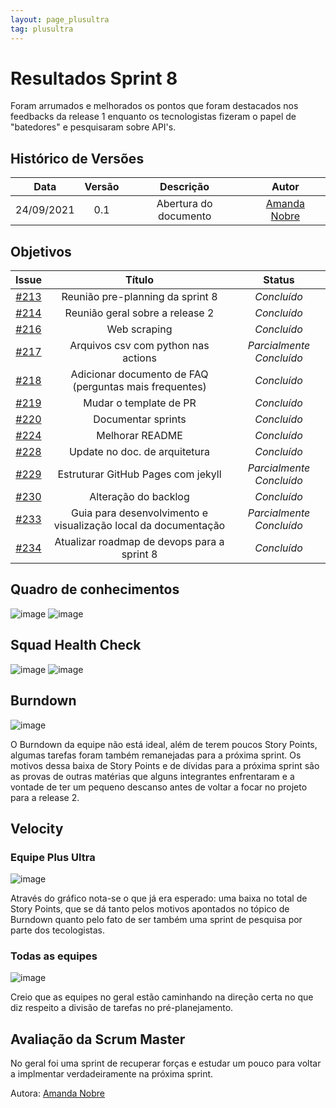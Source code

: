 ```yaml
---
layout: page_plusultra
tag: plusultra
---
```

# Resultados Sprint 8

Foram arrumados e melhorados os pontos que foram destacados nos feedbacks da release 1 enquanto os tecnologistas fizeram o papel de "batedores" e pesquisaram sobre API's.

## Histórico de Versões

| Data       | Versão | Descrição                      | Autor             |
| :--------: | :----: | :----------:                   | :---------------: |
| 24/09/2021 |  0.1   | Abertura do documento | [Amanda Nobre](https://github.com/AmandaNbr)|

## Objetivos

|  Issue  |                   Título                  |              Status             | 
|:-------:|:-----------------------------------------:|:-------------------------------:|
| [#213](https://github.com/fga-eps-mds/2021-1-Bot/issues/213) | Reunião pre-planning da sprint 8 | _Concluído_ |
| [#214](https://github.com/fga-eps-mds/2021-1-Bot/issues/214) | Reunião geral sobre a release 2 | _Concluído_ |
| [#216](https://github.com/fga-eps-mds/2021-1-Bot/issues/216) | Web scraping | _Concluído_ |
| [#217](https://github.com/fga-eps-mds/2021-1-Bot/issues/217) | Arquivos csv com python nas actions | _Parcialmente Concluído_ |
| [#218](https://github.com/fga-eps-mds/2021-1-Bot/issues/218) | Adicionar documento de FAQ (perguntas mais frequentes) | _Concluído_ |
| [#219](https://github.com/fga-eps-mds/2021-1-Bot/issues/219) | Mudar o template de PR | _Concluído_ |
| [#220](https://github.com/fga-eps-mds/2021-1-Bot/issues/220) | Documentar sprints | _Concluído_ |
| [#224](https://github.com/fga-eps-mds/2021-1-Bot/issues/224) | Melhorar README | _Concluído_ |
| [#228](https://github.com/fga-eps-mds/2021-1-Bot/issues/228) | Update no doc. de arquitetura | _Concluído_ |
| [#229](https://github.com/fga-eps-mds/2021-1-Bot/issues/229) | Estruturar GitHub Pages com jekyll | _Parcialmente Concluído_ |
| [#230](https://github.com/fga-eps-mds/2021-1-Bot/issues/230) | Alteração do backlog | _Concluído_ |
| [#233](https://github.com/fga-eps-mds/2021-1-Bot/issues/233) | Guia para desenvolvimento e visualização local da documentação | _Parcialmente Concluído_ |
| [#234](https://github.com/fga-eps-mds/2021-1-Bot/issues/234) | Atualizar roadmap de devops para a sprint 8 | _Concluído_ |

## Quadro de conhecimentos

![image](https://user-images.githubusercontent.com/44625056/134741741-93b199dd-4b27-4365-8a40-58e65881695c.png)
![image](https://user-images.githubusercontent.com/44625056/133852493-a062d35b-9892-4e88-a3c1-142637f31057.png)

## Squad Health Check

![image](https://user-images.githubusercontent.com/44625056/134741696-5bbc4713-bd90-41c7-97f8-d8f1e8ec20d1.png)
![image](https://user-images.githubusercontent.com/44625056/133852652-dc0871bb-ebc4-46d5-a851-0f81853e5c25.png)

## Burndown

![image](https://user-images.githubusercontent.com/44625056/134741481-c05389d9-6250-40bc-a047-dc5624aab485.png)

O Burndown da equipe não está ideal, além de terem poucos Story Points, algumas tarefas foram também remanejadas para a próxima sprint. Os motivos dessa baixa de Story Points e de dívidas para a próxima sprint são as provas de outras matérias que alguns integrantes enfrentaram e a vontade de ter um pequeno descanso antes de voltar a focar no projeto para a release 2.

## Velocity 

### Equipe Plus Ultra

![image](https://user-images.githubusercontent.com/44625056/134741602-c1adec3c-d6d2-4494-9daf-efe11af68fd7.png)

Através do gráfico nota-se o que já era esperado: uma baixa no total de Story Points, que se dá tanto pelos motivos apontados no tópico de Burndown quanto pelo fato de ser também uma sprint de pesquisa por parte dos tecologistas.

### Todas as equipes

![image](https://user-images.githubusercontent.com/44625056/134741633-a841f6ca-e93d-4195-ac57-eb13b5f311f9.png)

Creio que as equipes no geral estão caminhando na direção certa no que diz respeito a divisão de tarefas no pré-planejamento.

## Avaliação da Scrum Master

No geral foi uma sprint de recuperar forças e estudar um pouco para voltar a implmentar verdadeiramente na próxima sprint.

Autora: [Amanda Nobre](https://github.com/AmandaNbr)